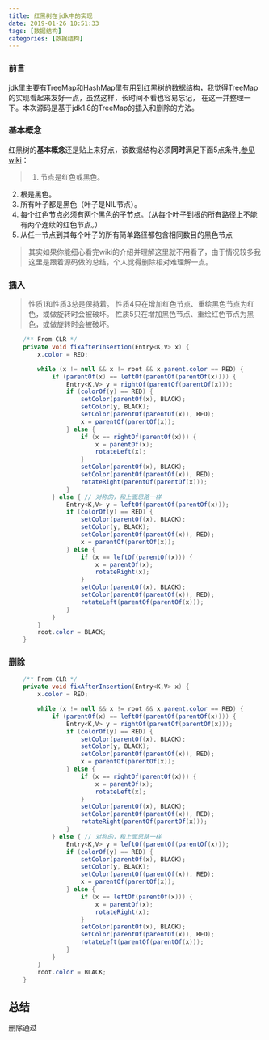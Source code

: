 ```yaml
---
title: 红黑树在jdk中的实现
date: 2019-01-26 10:51:33
tags: [数据结构]
categories: [数据结构]
---
```

### 前言
jdk里主要有TreeMap和HashMap里有用到红黑树的数据结构，我觉得TreeMap的实现看起来友好一点，虽然这样，长时间不看也容易忘记，
在这一并整理一下。本次源码是基于jdk1.8的TreeMap的插入和删除的方法。

### 基本概念
红黑树的**基本概念**还是贴上来好点，该数据结构必须**同时**满足下面5点条件,[参见wiki](https://zh.wikipedia.org/wiki/%E7%BA%A2%E9%BB%91%E6%A0%91)：
>1. 节点是红色或黑色。
2. 根是黑色。
3. 所有叶子都是黑色（叶子是NIL节点）。
4. 每个红色节点必须有两个黑色的子节点。（从每个叶子到根的所有路径上不能有两个连续的红色节点。）
5. 从任一节点到其每个叶子的所有简单路径都包含相同数目的黑色节点    

>其实如果你能细心看完wiki的介绍并理解这里就不用看了，由于情况较多我这里是跟着源码做的总结，个人觉得删除相对难理解一点。

### 插入
>性质1和性质3总是保持着。
性质4只在增加红色节点、重绘黑色节点为红色，或做旋转时会被破坏。
性质5只在增加黑色节点、重绘红色节点为黑色，或做旋转时会被破坏。

```` java
    /** From CLR */
    private void fixAfterInsertion(Entry<K,V> x) {
        x.color = RED;

        while (x != null && x != root && x.parent.color == RED) {
            if (parentOf(x) == leftOf(parentOf(parentOf(x)))) {
                Entry<K,V> y = rightOf(parentOf(parentOf(x)));
                if (colorOf(y) == RED) {
                    setColor(parentOf(x), BLACK);
                    setColor(y, BLACK);
                    setColor(parentOf(parentOf(x)), RED);
                    x = parentOf(parentOf(x));
                } else {
                    if (x == rightOf(parentOf(x))) {
                        x = parentOf(x);
                        rotateLeft(x);
                    }
                    setColor(parentOf(x), BLACK);
                    setColor(parentOf(parentOf(x)), RED);
                    rotateRight(parentOf(parentOf(x)));
                }
            } else { // 对称的，和上面思路一样
                Entry<K,V> y = leftOf(parentOf(parentOf(x)));
                if (colorOf(y) == RED) {
                    setColor(parentOf(x), BLACK);
                    setColor(y, BLACK);
                    setColor(parentOf(parentOf(x)), RED);
                    x = parentOf(parentOf(x));
                } else {
                    if (x == leftOf(parentOf(x))) {
                        x = parentOf(x);
                        rotateRight(x);
                    }
                    setColor(parentOf(x), BLACK);
                    setColor(parentOf(parentOf(x)), RED);
                    rotateLeft(parentOf(parentOf(x)));
                }
            }
        }
        root.color = BLACK;
    }
````

### 删除
```` java
    /** From CLR */
    private void fixAfterInsertion(Entry<K,V> x) {
        x.color = RED;

        while (x != null && x != root && x.parent.color == RED) {
            if (parentOf(x) == leftOf(parentOf(parentOf(x)))) {
                Entry<K,V> y = rightOf(parentOf(parentOf(x)));
                if (colorOf(y) == RED) {
                    setColor(parentOf(x), BLACK);
                    setColor(y, BLACK);
                    setColor(parentOf(parentOf(x)), RED);
                    x = parentOf(parentOf(x));
                } else {
                    if (x == rightOf(parentOf(x))) {
                        x = parentOf(x);
                        rotateLeft(x);
                    }
                    setColor(parentOf(x), BLACK);
                    setColor(parentOf(parentOf(x)), RED);
                    rotateRight(parentOf(parentOf(x)));
                }
            } else { // 对称的，和上面思路一样
                Entry<K,V> y = leftOf(parentOf(parentOf(x)));
                if (colorOf(y) == RED) {
                    setColor(parentOf(x), BLACK);
                    setColor(y, BLACK);
                    setColor(parentOf(parentOf(x)), RED);
                    x = parentOf(parentOf(x));
                } else {
                    if (x == leftOf(parentOf(x))) {
                        x = parentOf(x);
                        rotateRight(x);
                    }
                    setColor(parentOf(x), BLACK);
                    setColor(parentOf(parentOf(x)), RED);
                    rotateLeft(parentOf(parentOf(x)));
                }
            }
        }
        root.color = BLACK;
    }
````
## 总结
>
删除通过
> 

